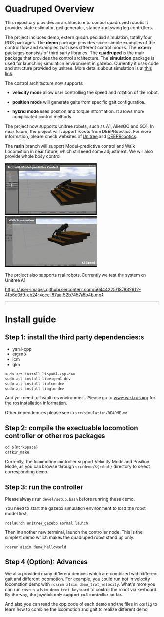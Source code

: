 # Quadruped Overview

This repository provides an architecture to control quadruped robots. It provides state estimator, geit generator, stance and swing leg controllers.  

The project includes demo, extern quadruped and simulation, totally four ROS packages. The **demo** package provides some simple examples of the control flow and examples that uses different control modes. The **extern** packages consists of third party libraries. The **quadruped** is the main package that provides the control architecture. The **simulation** package is used for launching simulation environment in gazebo. Currently it uses code and structure provided by unitree. More details about simulation is at [this link](https://github.com/unitreerobotics/unitree_ros).

The control architecture now supports:

- **velocity mode** allow user controlling the speed and rotation of the robot.

- **position mode** will generate gaits from specific gait configuration.

- **hybrid mode** uses position and torque information. It allows more complicated control methods


The project now supports Unitree robots, such as A1, AlienGO and GO1. In near future, the project will support robots from DEEPRobotics. For more information, please check websites of [Unitree](https://github.com/unitreerobotics) and [DEEPRobotics](https://www.deeprobotics.cn/).

The **main** branch will support Model-predictive control and Walk Locomotion in near future, which still need some adjustment. We will also provide whole body control.

<img src="media/trot-mpc.gif" width="300" />

<img src="media/walk-locomotion.gif" width="300" />

The project also supports real robots. Currently we test the system on Unitree A1.

https://user-images.githubusercontent.com/56444225/187832912-4fb6e0d9-cb24-4cce-87aa-52b7457a5b4b.mp4

---

# Install guide
## Step 1: install the third party dependencies:s
* yaml-cpp
* eigen3
* lcm
* glm

```
sudo apt install libyaml-cpp-dev
sudo apt install libeigen3-dev
sudo apt install liblcm-dev
sudo apt install libglm-dev
```

And you need to install ros environment. Please go to www.wiki.ros.org for the ros installation information.

Other dependencies please see in `src/simulation/README.md`.

## Step 2: compile the exectuable locomotion controller or other ros packages

```
cd ${WorkSpace}
catkin_make
```

Currently, the locomotion controller support Velocity Mode and Position Mode, as you can browse through `src/demo/${robot}` directory to select corresponding demo.

## Step 3: run the controller

Please always run `devel/setup.bash` before running these demo.

You need to start the gazebo simulation environment to load the robot model first.

```
roslaunch unitree_gazebo normal.launch
```

Then in another new terminal, launch the controller node. This is the simplest demo which makes the quadruped robot stand up only.

```
rosrun a1sim demo_helloworld
```

## Step 4 (Option): Advances

We also provided many different demoes which are combined with different gait and different locomotion. For example, you could run trot in velocity locomotion demo with `rosrun a1sim demo_trot_velocity`. What's more you can run `rosrun a1sim demo_trot_keyboard` to control the robot via keyboard. By the way, the joystick only support ps4 controller so far.

And also you can read the cpp code of  each demo and the files in `config` to learn how to combine the locomotion and gait to realize different demo
